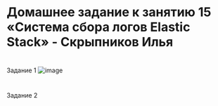 # Домашнее задание к занятию 15 «Система сбора логов Elastic Stack» - Скрыпников Илья 
#
Задание 1
![image](https://github.com/user-attachments/assets/67a7b04d-5a15-4f89-a459-bbf97e9ada00)
#
Задание 2
#
